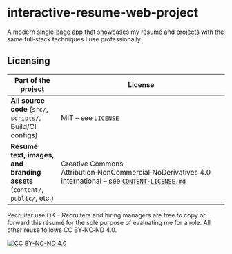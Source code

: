 # interactive-resume-web-project
 A modern single‑page app that showcases my résumé and projects with the same full‑stack techniques I use professionally.

## Licensing

| Part of the project | License |
|---------------------|---------|
| **All source code** (`src/`, `scripts/`, Build/CI configs) | MIT – see [`LICENSE`](./LICENSE) |
| **Résumé text, images, and branding assets** (`content/`, `public/`, etc.) | Creative Commons Attribution‑NonCommercial‑NoDerivatives 4.0 International – see [`CONTENT-LICENSE.md`](./CONTENT-LICENSE.md) |

Recruiter use OK – Recruiters and hiring managers are free to copy or forward this résumé for the sole purpose of evaluating me for a role. All other reuse follows CC BY‑NC‑ND 4.0.

[![CC BY-NC-ND 4.0][cc-img]][cc-url]

[cc-img]: https://licensebuttons.net/l/by-nc-nd/4.0/88x31.png
[cc-url]: https://creativecommons.org/licenses/by-nc-nd/4.0/
